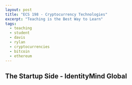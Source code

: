 ```yaml
---
layout: post
title: "ECS 198 - Cryptocurrency Technologies"
excerpt: "Teaching is the Best Way to Learn"
tags: 
  - teaching
  - student
  - davis
  - rylan 
  - cryptocurrencies
  - bitcoin
  - ethereum
---
```




## The Startup Side - IdentityMind Global

